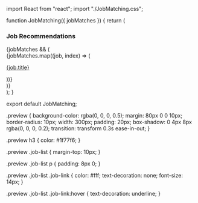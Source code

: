 import React from "react";
import "./JobMatching.css";

function JobMatching({ jobMatches }) {
  return (
    <div className="preview">
      <h3>Job Recommendations</h3>
      {jobMatches && (
        <div className="job-list">
          {jobMatches.map((job, index) => (
            <p key={index}>
              <a href={job.link} className="job-link" target="_blank" rel="noopener noreferrer">
                {job.title}
              </a>
            </p>
          ))}
        </div>
      )}
    </div>
  );
}

export default JobMatching;






.preview {
  background-color: rgba(0, 0, 0, 0.5);
  margin: 80px 0 0 10px;
  border-radius: 10px;
  width: 300px;
  padding: 20px;
  box-shadow: 0 4px 8px rgba(0, 0, 0, 0.2);
  transition: transform 0.3s ease-in-out;
}

.preview h3 {
  color: #1f77f6;
}

.preview .job-list {
  margin-top: 10px;
}

.preview .job-list p {
  padding: 8px 0;
}

.preview .job-list .job-link {
  color: #fff;
  text-decoration: none;
  font-size: 14px;
}

.preview .job-list .job-link:hover {
  text-decoration: underline;
}
